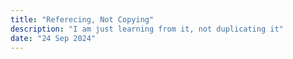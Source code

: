 ```yaml
---
title: "Referecing, Not Copying"
description: "I am just learning from it, not duplicating it"
date: "24 Sep 2024"
---
```


